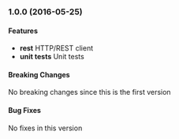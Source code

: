 <a name="1.0.0"></a>
### 1.0.0 (2016-05-25)

#### Features
* **rest** HTTP/REST client
* **unit tests** Unit tests

#### Breaking Changes
No breaking changes since this is the first version

#### Bug Fixes
No fixes in this version

